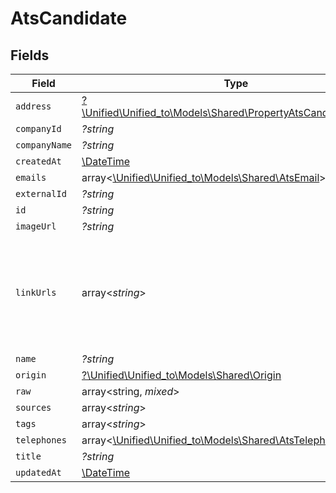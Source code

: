 # AtsCandidate


## Fields

| Field                                                                                                                | Type                                                                                                                 | Required                                                                                                             | Description                                                                                                          |
| -------------------------------------------------------------------------------------------------------------------- | -------------------------------------------------------------------------------------------------------------------- | -------------------------------------------------------------------------------------------------------------------- | -------------------------------------------------------------------------------------------------------------------- |
| `address`                                                                                                            | [?\Unified\Unified_to\Models\Shared\PropertyAtsCandidateAddress](../../Models/Shared/PropertyAtsCandidateAddress.md) | :heavy_minus_sign:                                                                                                   | N/A                                                                                                                  |
| `companyId`                                                                                                          | *?string*                                                                                                            | :heavy_minus_sign:                                                                                                   | N/A                                                                                                                  |
| `companyName`                                                                                                        | *?string*                                                                                                            | :heavy_minus_sign:                                                                                                   | N/A                                                                                                                  |
| `createdAt`                                                                                                          | [\DateTime](https://www.php.net/manual/en/class.datetime.php)                                                        | :heavy_minus_sign:                                                                                                   | N/A                                                                                                                  |
| `emails`                                                                                                             | array<[\Unified\Unified_to\Models\Shared\AtsEmail](../../Models/Shared/AtsEmail.md)>                                 | :heavy_minus_sign:                                                                                                   | N/A                                                                                                                  |
| `externalId`                                                                                                         | *?string*                                                                                                            | :heavy_minus_sign:                                                                                                   | N/A                                                                                                                  |
| `id`                                                                                                                 | *?string*                                                                                                            | :heavy_minus_sign:                                                                                                   | N/A                                                                                                                  |
| `imageUrl`                                                                                                           | *?string*                                                                                                            | :heavy_minus_sign:                                                                                                   | N/A                                                                                                                  |
| `linkUrls`                                                                                                           | array<*string*>                                                                                                      | :heavy_minus_sign:                                                                                                   | a list of social media links associated with the candidate. eg. LinkedIn URL                                         |
| `name`                                                                                                               | *?string*                                                                                                            | :heavy_minus_sign:                                                                                                   | N/A                                                                                                                  |
| `origin`                                                                                                             | [?\Unified\Unified_to\Models\Shared\Origin](../../Models/Shared/Origin.md)                                           | :heavy_minus_sign:                                                                                                   | N/A                                                                                                                  |
| `raw`                                                                                                                | array<string, *mixed*>                                                                                               | :heavy_minus_sign:                                                                                                   | N/A                                                                                                                  |
| `sources`                                                                                                            | array<*string*>                                                                                                      | :heavy_minus_sign:                                                                                                   | N/A                                                                                                                  |
| `tags`                                                                                                               | array<*string*>                                                                                                      | :heavy_minus_sign:                                                                                                   | N/A                                                                                                                  |
| `telephones`                                                                                                         | array<[\Unified\Unified_to\Models\Shared\AtsTelephone](../../Models/Shared/AtsTelephone.md)>                         | :heavy_minus_sign:                                                                                                   | N/A                                                                                                                  |
| `title`                                                                                                              | *?string*                                                                                                            | :heavy_minus_sign:                                                                                                   | N/A                                                                                                                  |
| `updatedAt`                                                                                                          | [\DateTime](https://www.php.net/manual/en/class.datetime.php)                                                        | :heavy_minus_sign:                                                                                                   | N/A                                                                                                                  |